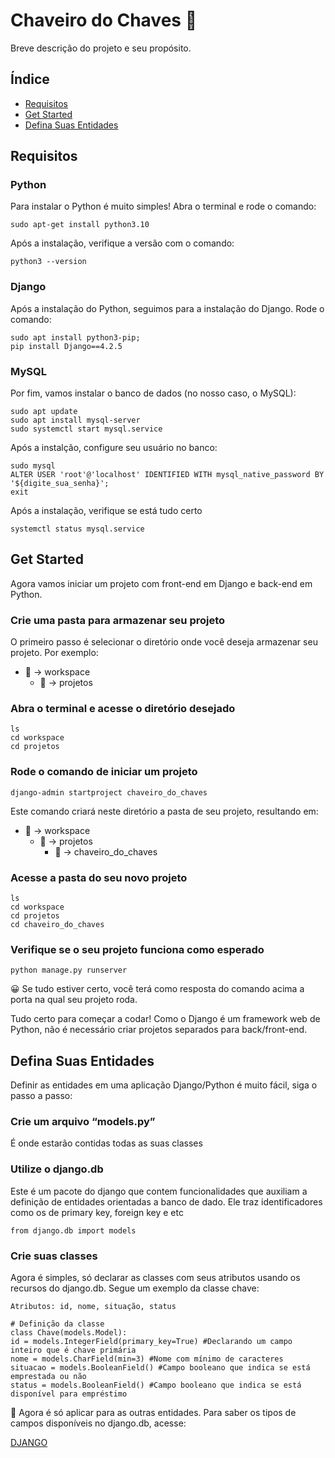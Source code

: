 # Chaveiro do Chaves 🔑

Breve descrição do projeto e seu propósito.

## Índice

- [Requisitos](#requisitos)
- [Get Started](#get-started)
- [Defina Suas Entidades](#defina-suas-entidades)


## Requisitos

### Python

Para instalar o Python é muito simples! Abra o terminal e rode o comando:

```
sudo apt-get install python3.10
```

Após a instalação, verifique a versão com o comando:

```
python3 --version
```

### Django

Após a instalação do Python, seguimos para a instalação do Django. Rode o comando:

```
sudo apt install python3-pip;
pip install Django==4.2.5
```

### MySQL

Por fim, vamos instalar o banco de dados (no nosso caso, o MySQL):

```
sudo apt update
sudo apt install mysql-server
sudo systemctl start mysql.service
```

Após a instalção, configure seu usuário no banco:

```
sudo mysql
ALTER USER 'root'@'localhost' IDENTIFIED WITH mysql_native_password BY '${digite_sua_senha}';
exit
```

Após a instalação, verifique se está tudo certo

```
systemctl status mysql.service
```

## Get Started

Agora vamos iniciar um projeto com front-end em Django e back-end em Python.

### Crie uma pasta para armazenar seu projeto

O primeiro passo é selecionar o diretório onde você deseja armazenar seu projeto. Por
exemplo:
- 📂 → workspace
    - 📂 → projetos

### Abra o terminal e acesse o diretório desejado

```
ls
cd workspace
cd projetos
```
###  Rode o comando de iniciar um projeto

```
django-admin startproject chaveiro_do_chaves
```
Este comando criará neste diretório a pasta de seu projeto, resultando em:

- 📂 → workspace
    - 📂 → projetos
        - 📂 → chaveiro_do_chaves

### Acesse a pasta do seu novo projeto

```
ls
cd workspace
cd projetos
cd chaveiro_do_chaves
```

### Verifique se o seu projeto funciona como esperado

```
python manage.py runserver
```

😀 Se tudo estiver certo, você terá como resposta do comando acima a porta na qual
seu projeto roda.

Tudo certo para começar a codar! Como o Django é um framework web de Python, não
é necessário criar projetos separados para back/front-end.

## Defina Suas Entidades

Definir as entidades em uma aplicação Django/Python é muito fácil, siga o passo a passo:

###  Crie um arquivo “models.py”

É onde estarão contidas todas as suas classes

### Utilize o django.db

Este é um pacote do django que contem funcionalidades que auxiliam a definição de
entidades orientadas a banco de dado. Ele traz identificadores como os de primary key,
foreign key e etc

```
from django.db import models
```

### Crie suas classes

Agora é simples, só declarar as classes com seus atributos usando os recursos do
django.db. Segue um exemplo da classe chave:

`Atributos: id, nome, situação, status`

```
# Definição da classe
class Chave(models.Model):
id = models.IntegerField(primary_key=True) #Declarando um campo inteiro que é chave primária
nome = models.CharField(min=3) #Nome com mínimo de caracteres
situacao = models.BooleanField() #Campo booleano que indica se está emprestada ou não
status = models.BooleanField() #Campo booleano que indica se está disponível para empréstimo
```

🥸 Agora é só aplicar para as outras entidades. Para saber os tipos de campos disponíveis
no django.db, acesse:

[DJANGO](https://docs.djangoproject.com/en/4.2/topics/db/models/)
